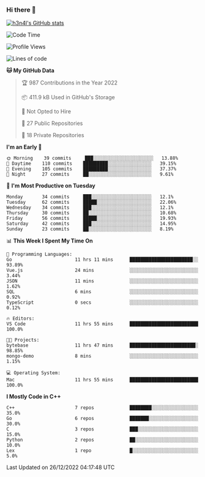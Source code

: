 ### Hi there 👋

[![h3n4l's GitHub stats](https://github-readme-stats.vercel.app/api?username=h3n4l&count_private=true&show_icons=true&theme=radical)](https://github.com/h3n4l/github-readme-stats)

<!--START_SECTION:waka-->
![Code Time](http://img.shields.io/badge/Code%20Time-843%20hrs%2018%20mins-blue)

![Profile Views](http://img.shields.io/badge/Profile%20Views-1-blue)

![Lines of code](https://img.shields.io/badge/From%20Hello%20World%20I%27ve%20Written-44%20Thousand%20lines%20of%20code-blue)

**🐱 My GitHub Data** 

> 🏆 987 Contributions in the Year 2022
 > 
> 📦 411.9 kB Used in GitHub's Storage 
 > 
> 🚫 Not Opted to Hire
 > 
> 📜 27 Public Repositories 
 > 
> 🔑 18 Private Repositories  
 > 
**I'm an Early 🐤** 

```text
🌞 Morning    39 commits     ███░░░░░░░░░░░░░░░░░░░░░░   13.88% 
🌆 Daytime    110 commits    █████████░░░░░░░░░░░░░░░░   39.15% 
🌃 Evening    105 commits    █████████░░░░░░░░░░░░░░░░   37.37% 
🌙 Night      27 commits     ██░░░░░░░░░░░░░░░░░░░░░░░   9.61%

```
📅 **I'm Most Productive on Tuesday** 

```text
Monday       34 commits     ███░░░░░░░░░░░░░░░░░░░░░░   12.1% 
Tuesday      62 commits     █████░░░░░░░░░░░░░░░░░░░░   22.06% 
Wednesday    34 commits     ███░░░░░░░░░░░░░░░░░░░░░░   12.1% 
Thursday     30 commits     ██░░░░░░░░░░░░░░░░░░░░░░░   10.68% 
Friday       56 commits     █████░░░░░░░░░░░░░░░░░░░░   19.93% 
Saturday     42 commits     ███░░░░░░░░░░░░░░░░░░░░░░   14.95% 
Sunday       23 commits     ██░░░░░░░░░░░░░░░░░░░░░░░   8.19%

```


📊 **This Week I Spent My Time On** 

```text
💬 Programming Languages: 
Go                       11 hrs 11 mins      ███████████████████████░░   93.89% 
Vue.js                   24 mins             ░░░░░░░░░░░░░░░░░░░░░░░░░   3.44% 
JSON                     11 mins             ░░░░░░░░░░░░░░░░░░░░░░░░░   1.62% 
SQL                      6 mins              ░░░░░░░░░░░░░░░░░░░░░░░░░   0.92% 
TypeScript               0 secs              ░░░░░░░░░░░░░░░░░░░░░░░░░   0.12%

🔥 Editors: 
VS Code                  11 hrs 55 mins      █████████████████████████   100.0%

🐱‍💻 Projects: 
bytebase                 11 hrs 47 mins      ████████████████████████░   98.85% 
mongo-demo               8 mins              ░░░░░░░░░░░░░░░░░░░░░░░░░   1.15%

💻 Operating System: 
Mac                      11 hrs 55 mins      █████████████████████████   100.0%

```

**I Mostly Code in C++** 

```text
C++                      7 repos             ████████░░░░░░░░░░░░░░░░░   35.0% 
Go                       6 repos             ███████░░░░░░░░░░░░░░░░░░   30.0% 
C                        3 repos             ███░░░░░░░░░░░░░░░░░░░░░░   15.0% 
Python                   2 repos             ██░░░░░░░░░░░░░░░░░░░░░░░   10.0% 
Lex                      1 repo              █░░░░░░░░░░░░░░░░░░░░░░░░   5.0%

```



 Last Updated on 26/12/2022 04:17:48 UTC
<!--END_SECTION:waka-->

